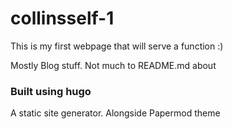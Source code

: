# collinsself-1
This is my first webpage that will serve a function :)

Mostly Blog stuff. Not much to README.md about

### Built using hugo 
A static site generator. Alongside Papermod theme

